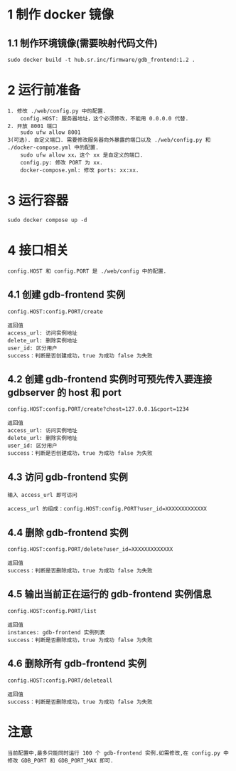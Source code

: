 # 1 制作 docker 镜像

## 1.1 制作环境镜像(需要映射代码文件)

    sudo docker build -t hub.sr.inc/firmware/gdb_frontend:1.2 .

# 2 运行前准备

    1. 修改 ./web/config.py 中的配置.
        config.HOST: 服务器地址，这个必须修改，不能用 0.0.0.0 代替.
    2. 开放 8001 端口
        sudo ufw allow 8001
    3(可选). 自定义端口. 需要修改服务器向外暴露的端口以及 ./web/config.py 和 ./docker-compose.yml 中的配置.
        sudo ufw allow xx，这个 xx 是自定义的端口.
        config.py: 修改 PORT 为 xx.
        docker-compose.yml: 修改 ports: xx:xx.

# 3 运行容器

    sudo docker compose up -d

# 4 接口相关

    config.HOST 和 config.PORT 是 ./web/config 中的配置.

## 4.1 创建 gdb-frontend 实例

    config.HOST:config.PORT/create

    返回值
    access_url: 访问实例地址
    delete_url: 删除实例地址
    user_id: 区分用户
    success：判断是否创建成功，true 为成功 false 为失败

## 4.2 创建 gdb-frontend 实例时可预先传入要连接 gdbserver 的 host 和 port

    config.HOST:config.PORT/create?chost=127.0.0.1&cport=1234

    返回值
    access_url: 访问实例地址
    delete_url: 删除实例地址
    user_id: 区分用户
    success：判断是否创建成功，true 为成功 false 为失败

## 4.3 访问 gdb-frontend 实例

    输入 access_url 即可访问

    access_url 的组成：config.HOST:config.PORT?user_id=XXXXXXXXXXXXX

## 4.4 删除 gdb-frontend 实例

    config.HOST:config.PORT/delete?user_id=XXXXXXXXXXXXX

    返回值
    success：判断是否删除成功，true 为成功 false 为失败

## 4.5 输出当前正在运行的 gdb-frontend 实例信息

    config.HOST:config.PORT/list

    返回值
    instances: gdb-frontend 实例列表
    success：判断是否删除成功，true 为成功 false 为失败

## 4.6 删除所有 gdb-frontend 实例

    config.HOST:config.PORT/deleteall

    返回值
    success：判断是否删除成功，true 为成功 false 为失败

# 注意

    当前配置中,最多只能同时运行 100 个 gdb-frontend 实例.如需修改,在 config.py 中修改 GDB_PORT 和 GDB_PORT_MAX 即可.
